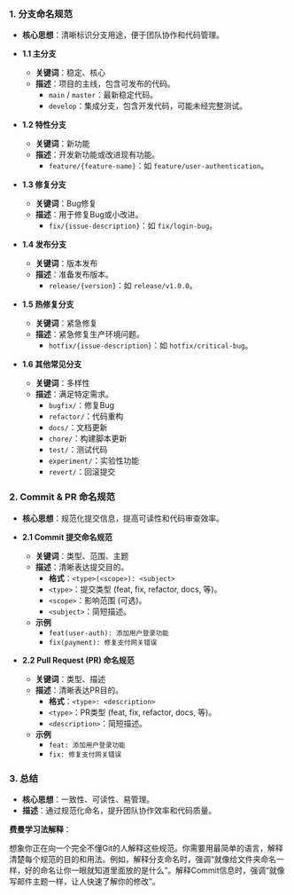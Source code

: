 


### 1. 分支命名规范

*   **核心思想**：清晰标识分支用途，便于团队协作和代码管理。
*   **1.1 主分支**

    *   **关键词**：稳定、核心
    *   **描述**：项目的主线，包含可发布的代码。
        *   `main` / `master`：最新稳定代码。
        *   `develop`：集成分支，包含开发代码，可能未经完整测试。
*   **1.2 特性分支**

    *   **关键词**：新功能
    *   **描述**：开发新功能或改进现有功能。
        *   `feature/{feature-name}`：如 `feature/user-authentication`。
*   **1.3 修复分支**

    *   **关键词**：Bug修复
    *   **描述**：用于修复Bug或小改进。
        *   `fix/{issue-description}`：如 `fix/login-bug`。
*   **1.4 发布分支**

    *   **关键词**：版本发布
    *   **描述**：准备发布版本。
        *   `release/{version}`：如 `release/v1.0.0`。
*   **1.5 热修复分支**

    *   **关键词**：紧急修复
    *   **描述**：紧急修复生产环境问题。
        *   `hotfix/{issue-description}`：如 `hotfix/critical-bug`。
*   **1.6 其他常见分支**

    *   **关键词**：多样性
    *   **描述**：满足特定需求。
        *   `bugfix/`：修复Bug
        *   `refactor/`：代码重构
        *   `docs/`：文档更新
        *   `chore/`：构建脚本更新
        *   `test/`：测试代码
        *   `experiment/`：实验性功能
        *   `revert/`：回滚提交

### 2. Commit & PR 命名规范

*   **核心思想**：规范化提交信息，提高可读性和代码审查效率。
*   **2.1 Commit 提交命名规范**

    *   **关键词**：类型、范围、主题
    *   **描述**：清晰表达提交目的。
        *   **格式**：`<type>(<scope>): <subject>`
        *   `<type>`：提交类型 (feat, fix, refactor, docs, 等)。
        *   `<scope>`：影响范围 (可选)。
        *   `<subject>`：简短描述。
    *   **示例**
        *   `feat(user-auth): 添加用户登录功能`
        *   `fix(payment): 修复支付网关错误`
*   **2.2 Pull Request (PR) 命名规范**

    *   **关键词**：类型、描述
    *   **描述**：清晰表达PR目的。
        *   **格式**：`<type>: <description>`
        *   `<type>`：PR类型 (feat, fix, refactor, docs, 等)。
        *   `<description>`：简短描述。
    *   **示例**
        *   `feat: 添加用户登录功能`
        *   `fix: 修复支付网关错误`

### 3. 总结

*   **核心思想**：一致性、可读性、易管理。
*   **描述**：通过规范化命名，提升团队协作效率和代码质量。

**费曼学习法解释**：

想象你正在向一个完全不懂Git的人解释这些规范。你需要用最简单的语言，解释清楚每个规范的目的和用法。例如，解释分支命名时，强调“就像给文件夹命名一样，好的命名让你一眼就知道里面放的是什么”。解释Commit信息时，强调“就像写邮件主题一样，让人快速了解你的修改”。